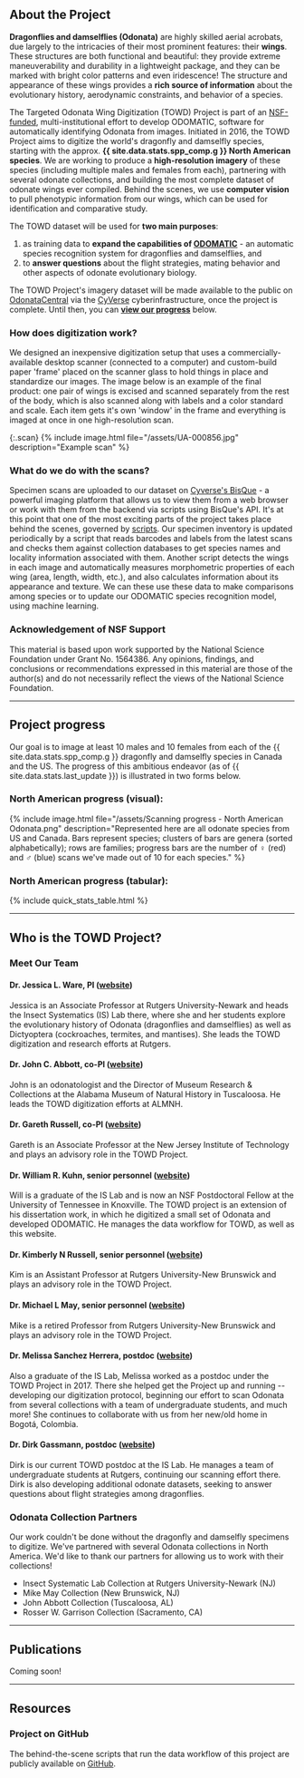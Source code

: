 ## About the Project

**Dragonflies and damselflies (Odonata)** are highly skilled aerial acrobats, due largely to the intricacies of their most prominent features: their **wings**. These structures are both functional and beautiful: they provide extreme maneuverability and durability in a lightweight package, and they can be marked with bright color patterns and even iridescence! The structure and appearance of these wings provides a **rich source of information** about the evolutionary history, aerodynamic constraints, and behavior of a species.

The Targeted Odonata Wing Digitization (TOWD) Project is part of an [NSF-funded](https://www.nsf.gov/awardsearch/showAward?AWD_ID=1564386&HistoricalAwards=false), multi-institutional effort to develop ODOMATIC, software for automatically identifying Odonata from images. Initiated in 2016, the TOWD Project aims to digitize the world's dragonfly and damselfly species, starting with the approx. **{{ site.data.stats.spp_comp.g }} North American species**. We are working to produce a **high-resolution imagery** of these species (including multiple males and females from each), partnering with several odonate collections, and building the most complete dataset of odonate wings ever compiled. Behind the scenes, we use **computer vision** to pull phenotypic information from our wings, which can be used for identification and comparative study.

The TOWD dataset will be used for **two main purposes**:
1. as training data to **expand the capabilities of [ODOMATIC](https://www.crossveins.com/research)** - an automatic species recognition system for dragonflies and damselflies, and
2. to **answer questions** about the flight strategies, mating behavior and other aspects of odonate evolutionary biology.

The TOWD Project's imagery dataset will be made available to the public on [OdonataCentral](https://www.odonatacentral.org/) via the [CyVerse](http://www.cyverse.org/) cyberinfrastructure, once the project is complete. Until then, you can [**view our progress**](#project-progress) below.

### How does digitization work?

We designed an inexpensive digitization setup that uses a commercially-available desktop scanner (connected to a computer) and custom-build paper 'frame' placed on the scanner glass to hold things in place and standardize our images. The image below is an example of the final product: one pair of wings is excised and scanned separately from the rest of the body, which is also scanned along with labels and a color standard and scale. Each item gets it's own 'window' in the frame and everything is imaged at once in one high-resolution scan.

{:.scan}
{% include image.html file="/assets/UA-000856.jpg" description="Example scan" %}

### What do we do with the scans?

Specimen scans are uploaded to our dataset on [Cyverse's BisQue](https://bisque.cyverse.org) - a powerful imaging platform that allows us to view them from a web browser or work with them from the backend via scripts using BisQue's API. It's at this point that one of the most exciting parts of the project takes place behind the scenes, governed by [scripts](#project-on-github). Our specimen inventory is updated periodically by a script that reads barcodes and labels from the latest scans and checks them against collection databases to get species names and locality information associated with them. Another script detects the wings in each image and automatically measures morphometric properties of each wing (area, length, width, etc.), and also calculates information about its appearance and texture. We can these use these data to make comparisons among species or to update our ODOMATIC species recognition model, using machine learning.

### Acknowledgement of NSF Support
This material is based upon work supported by the National Science Foundation under Grant No. 1564386. Any opinions, findings, and conclusions or recommendations expressed in this material are those of the author(s) and do not necessarily reflect the views of the National Science Foundation.

***

## Project progress

Our goal is to image at least 10 males and 10 females from each of the {{ site.data.stats.spp_comp.g }} dragonfly and damselfly species in Canada and the US. The progress of this ambitious endeavor (as of {{ site.data.stats.last_update }}) is illustrated in two forms below.

### North American progress (visual):

{% include image.html file="/assets/Scanning progress - North American Odonata.png" description="Represented here are all odonate species from US and Canada. Bars represent species; clusters of bars are genera (sorted alphabetically); rows are families; progress bars are the number of ♀ (red) and ♂ (blue) scans we've made out of 10 for each species." %}

### North American progress (tabular):

{% include quick_stats_table.html %}

***

## Who is the TOWD Project?

### Meet Our Team

#### Dr. Jessica L. Ware, PI ([website](https://www.jessicalwarelab.com/))
Jessica is an Associate Professor at Rutgers University-Newark and heads the Insect Systematics (IS) Lab there, where she and her students explore the evolutionary history of Odonata (dragonflies and damselflies) as well as Dictyoptera (cockroaches, termites, and mantises). She leads the TOWD digitization and research efforts at Rutgers.

#### Dr. John C. Abbott, co-PI ([website](https://almnh.ua.edu/abbott.html))
John is an odonatologist and the Director of Museum Research & Collections at the Alabama Museum of Natural History in Tuscaloosa. He leads the TOWD digitization efforts at ALMNH.

#### Dr. Gareth Russell, co-PI ([website](https://sites.google.com/a/njit.edu/russell-lab/))
Gareth is an Associate Professor at the New Jersey Institute of Technology and plays an advisory role in the TOWD Project.

#### Dr. William R. Kuhn, senior personnel ([website](https://crossveins.com))
Will is a graduate of the IS Lab and is now an NSF Postdoctoral Fellow at the University of Tennessee in Knoxville. The TOWD project is an extension of his dissertation work, in which he digitized a small set of Odonata and developed ODOMATIC. He manages the data workflow for TOWD, as well as this website.

#### Dr. Kimberly N Russell, senior personnel ([website](https://kimberlynrussell.weebly.com/))
Kim is an Assistant Professor at Rutgers University-New Brunswick and plays an advisory role in the TOWD Project.

#### Dr. Michael L May, senior personnel ([website](https://entomology.rutgers.edu/personnel/michael-may.html))
Mike is a retired Professor from Rutgers University-New Brunswick and plays an advisory role in the TOWD Project.

#### Dr. Melissa Sanchez Herrera, postdoc ([website](https://www.polythore.com/))
Also a graduate of the IS Lab, Melissa worked as a postdoc under the TOWD Project in 2017. There she helped get the Project up and running -- developing our digitization protocol, beginning our effort to scan Odonata from several collections with a team of undergraduate students, and much more! She continues to collaborate with us from her new/old home in Bogotá, Colombia.

#### Dr. Dirk Gassmann, postdoc ([website](https://www.jessicalwarelab.com/postdoctoral))
Dirk is our current TOWD postdoc at the IS Lab. He manages a team of undergraduate students at Rutgers, continuing our scanning effort there. Dirk is also developing additional odonate datasets, seeking to answer questions about flight strategies among dragonflies.

### Odonata Collection Partners

Our work couldn't be done without the dragonfly and damselfly specimens to digitize. We've partnered with several Odonata collections in North America. We'd like to thank our partners for allowing us to work with their collections!

- Insect Systematic Lab Collection at Rutgers University-Newark (NJ)
- Mike May Collection (New Brunswick, NJ)
- John Abbott Collection (Tuscaloosa, AL)
- Rosser W. Garrison Collection (Sacramento, CA)

***

## Publications

Coming soon!

***

## Resources

### Project on GitHub

The behind-the-scene scripts that run the data workflow of this project are publicly available on [GitHub](https://github.com/willkuhn/towd-wing-scanning-project).
